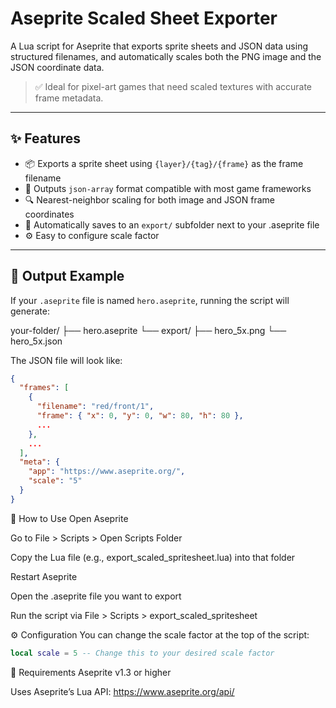 # Aseprite Scaled Sheet Exporter

A Lua script for Aseprite that exports sprite sheets and JSON data using structured filenames, and automatically scales both the PNG image and the JSON coordinate data.

> ✅ Ideal for pixel-art games that need scaled textures with accurate frame metadata.

---

## ✨ Features

- 📦 Exports a sprite sheet using `{layer}/{tag}/{frame}` as the frame filename
- 🧾 Outputs `json-array` format compatible with most game frameworks
- 🔍 Nearest-neighbor scaling for both image and JSON frame coordinates
- 📁 Automatically saves to an `export/` subfolder next to your .aseprite file
- ⚙️ Easy to configure scale factor

---

## 📂 Output Example

If your `.aseprite` file is named `hero.aseprite`, running the script will generate:

your-folder/
├── hero.aseprite
└── export/
├── hero_5x.png
└── hero_5x.json

The JSON file will look like:

```json
{
  "frames": [
    {
      "filename": "red/front/1",
      "frame": { "x": 0, "y": 0, "w": 80, "h": 80 },
      ...
    },
    ...
  ],
  "meta": {
    "app": "https://www.aseprite.org/",
    "scale": "5"
  }
}
```

🚀 How to Use
Open Aseprite

Go to File > Scripts > Open Scripts Folder

Copy the Lua file (e.g., export_scaled_spritesheet.lua) into that folder

Restart Aseprite

Open the .aseprite file you want to export

Run the script via File > Scripts > export_scaled_spritesheet

⚙️ Configuration
You can change the scale factor at the top of the script:

```lua
local scale = 5 -- Change this to your desired scale factor
```

🧠 Requirements
Aseprite v1.3 or higher

Uses Aseprite’s Lua API: https://www.aseprite.org/api/
